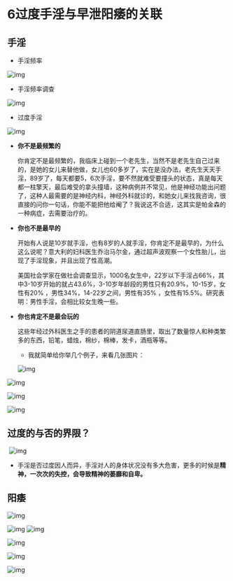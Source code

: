 # 6过度手淫与早泄阳痿的关联

## 手淫

* 手淫频率



![img](6.过度手淫与早泄阳痿的关联.assets/v2-e5eb0ee8248afbdc7575a444344d943b_r.jpg) 

* 手淫频率调查

![img](6.过度手淫与早泄阳痿的关联.assets/v2-954a48a8363c6a5d11e62c43f9371db5_r.jpg)  

* 过度手淫

![img](6.过度手淫与早泄阳痿的关联.assets/v2-de338c78ff2b02d435c6a28500d93e7d_r.jpg) 

* **你不是最频繁的**

  你肯定不是最频繁的，我临床上碰到一个老先生，当然不是老先生自己过来的，是她的女儿来替他做，女儿也60多岁了，实在是没办法，老先生天天手淫，89岁了，每天都要5，6次手淫，要不然就难受要撞头的状态，真是每天都一柱擎天，最后难受的拿头撞墙，这种病例并不常见，他是神经功能出问题了，这种人最需要的是神经内科，神经外科就诊的，和她女儿来找我咨询，很直接的问你一句话，你能不能把他给阉了？我说这不合适，这其实是帕金森的一种病症，去需要治疗的。

  

* **你也不是最早的**

  开始有人说是10岁就手淫，也有8岁的人就手淫，你肯定不是最早的，为什么这么说呢？意大利的妇科医生乔治马尔金，通过超声波观察一个女性胎儿，出现了手淫现象，并且出现了性高潮。

  美国社会学家在做社会调查显示，1000名女生中，22岁以下手淫占66%，其中3-10岁开始的就占43.6%，3-10岁年龄段的男性只有20.9%，10-15岁，女性有20% ，男性34%，14-22岁之间，男性有35% ，女性有15.5%。研究表明：男性手淫，会相比较女生晚一些。

  

* **你也肯定不是最会玩的**

  这些年经过外科医生之手的患者的阴道尿道直肠里，取出了数量惊人和种类繁多的东西，铅笔，蜡烛，棉纱，棉棒，发卡，酒瓶等等。

  - 我就简单给你举几个例子，来看几张图片：

  

  ![img](6.过度手淫与早泄阳痿的关联.assets/v2-7f058331fad25e66d9f065f62d926d21_r.jpg) 

  

![img](6.过度手淫与早泄阳痿的关联.assets/v2-567ffe4c189269adaf842e95e59c2a54_r.jpg) 

![img](6.过度手淫与早泄阳痿的关联.assets/v2-3f05787fd8a578914b61822e46373e03_r.jpg) 

![img](6.过度手淫与早泄阳痿的关联.assets/v2-67cd3c84f0e748cd904dfccfcd13e256_r.jpg) 

## 过度的与否的界限？

​	![img](6.过度手淫与早泄阳痿的关联.assets/v2-d003336a769b87d8a0b55c763721bb86_r.jpg) 

* 手淫是否过度因人而异，手淫对人的身体状况没有多大危害，更多的时候是**精神，一次次的失控，会导致精神的萎靡和自卑。**



##  阳痿

![img](6.过度手淫与早泄阳痿的关联.assets/v2-6c4948042aca44f4217a1ddc635a984c_r.jpg)

![img](6.过度手淫与早泄阳痿的关联.assets/v2-63ba1c1d2be76839f15d1331344f6511_r.jpg) ![img](6.过度手淫与早泄阳痿的关联.assets/v2-f7bb2648aca07178fb838da64f287fc0_r.jpg) 

![img](6.过度手淫与早泄阳痿的关联.assets/v2-5f8eab9afc720be840299958e42febd3_r.jpg) 

![img](6.过度手淫与早泄阳痿的关联.assets/v2-56a3c60caf78202ec894124def4d4915_r.jpg) 

![img](6.过度手淫与早泄阳痿的关联.assets/v2-c859214014c816b9d041dbcf66fa3d01_r.jpg) 

 